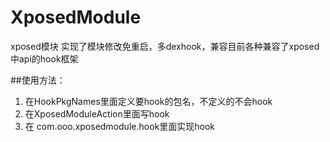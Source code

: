 # XposedModule

xposed模块
实现了模块修改免重启，多dexhook，兼容目前各种兼容了xposed中api的hook框架

##使用方法：
1. 在HookPkgNames里面定义要hook的包名，不定义的不会hook
2. 在XposedModuleAction里面写hook
3. 在 com.ooo.xposedmodule.hook里面实现hook

